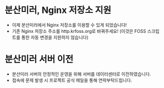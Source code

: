 # 분산미러, Nginx 저장소 지원
- 이제 분산미러에서 Nginx 저장소를 이용할 수 있게 되었습니다!
- 기존 Nginx 저장소 주소를 http.krfoss.org로 바꿔주세요! (이것은 FOSS 스크립트를 통한 자동 변경을 지원하지 않습니다)

# 분산미러 서버 이전
- 분산미러 서버의 안정적인 운영을 위해 서버를 데이터센터로 이전하였습니다.
- 접속에 문제 발생 시 프로젝트 공식 메일을 통해 연락부탁드립니다.
